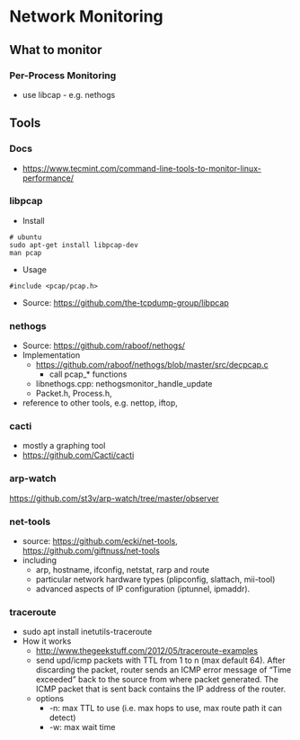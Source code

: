 # Network Monitoring

## What to monitor
### Per-Process Monitoring
* use libcap - e.g. nethogs


## Tools
### Docs
* https://www.tecmint.com/command-line-tools-to-monitor-linux-performance/

### libpcap
* Install
```
# ubuntu
sudo apt-get install libpcap-dev
man pcap
```
* Usage
```
#include <pcap/pcap.h>
```
* Source: https://github.com/the-tcpdump-group/libpcap

### nethogs
* Source: https://github.com/raboof/nethogs/
* Implementation
  * https://github.com/raboof/nethogs/blob/master/src/decpcap.c
    * call pcap_* functions
  * libnethogs.cpp: nethogsmonitor_handle_update
  * Packet.h, Process.h, 
* reference to other tools, e.g. nettop, iftop, 

### cacti
* mostly a graphing tool
* https://github.com/Cacti/cacti

### arp-watch
https://github.com/st3v/arp-watch/tree/master/observer

### net-tools
* source: https://github.com/ecki/net-tools, https://github.com/giftnuss/net-tools
* including
  * arp, hostname, ifconfig, netstat, rarp and route
  * particular network hardware types (plipconfig, slattach, mii-tool)
  * advanced aspects of IP configuration (iptunnel, ipmaddr).
### traceroute
* sudo apt install inetutils-traceroute
* How it works
  * http://www.thegeekstuff.com/2012/05/traceroute-examples
  * send upd/icmp packets with TTL from 1 to n (max default 64). After discarding the packet, router sends an ICMP error message of “Time exceeded” back to the source from where packet generated. The ICMP packet that is sent back contains the IP address of the router.
  * options
    * -n: max TTL to use (i.e. max hops to use, max route path it can detect)
    * -w: max wait time
  
